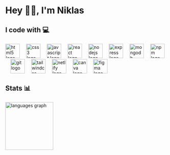 <!--
**NiklasRulec/NiklasRulec** is a ✨ _special_ ✨ repository because its `README.md` (this file) appears on your GitHub profile.

Here are some ideas to get you started:

- 🔭 I’m currently working on ...
- 🌱 I’m currently learning ...
- 👯 I’m looking to collaborate on ...
- 🤔 I’m looking for help with ...
- 💬 Ask me about ...
- 📫 How to reach me: ...
- 😄 Pronouns: ...
- ⚡ Fun fact: ...
-->



<h1 align="left">Hey 👋🏻, I'm Niklas</h1>

###

<h2 align="left">I code with 💻</h2>

###

<div align="left">
  <img src="https://cdn.simpleicons.org/html5/E34F26" height="45" alt="html5 logo"  />
  <img width="12" />
  <img src="https://cdn.simpleicons.org/css3/1572B6" height="45" alt="css3 logo"  />
  <img width="12" />
  <img src="https://cdn.simpleicons.org/javascript/F7DF1E" height="45" alt="javascript logo"  />
  <img width="12" />
  <img src="https://cdn.simpleicons.org/react/61DAFB" height="45" alt="react logo"  />
  <img width="12" />
  <img src="https://cdn.jsdelivr.net/gh/devicons/devicon/icons/nodejs/nodejs-original.svg" height="45" alt="nodejs logo"  />
  <img width="12" />
  <img src="https://cdn.jsdelivr.net/gh/devicons/devicon/icons/express/express-original.svg" height="45" alt="express logo"  />
  <img width="12" />
  <img src="https://cdn.jsdelivr.net/gh/devicons/devicon/icons/mongodb/mongodb-original.svg" height="45" alt="mongodb logo"  />
  <img width="12" />
  <img src="https://cdn.jsdelivr.net/gh/devicons/devicon/icons/npm/npm-original-wordmark.svg" height="45" alt="npm logo"  />
  <img width="12" />
  <img src="https://cdn.jsdelivr.net/gh/devicons/devicon/icons/git/git-original.svg" height="45" alt="git logo"  />
  <img width="12" />
  <img src="https://cdn.simpleicons.org/tailwindcss/06B6D4" height="45" alt="tailwindcss logo"  />
  <img width="12" />
  <img src="https://cdn.simpleicons.org/netlify/00C7B7" height="45" alt="netlify logo"  />
  <img width="12" />
  <img src="https://cdn.simpleicons.org/canva/00C4CC" height="45" alt="canva logo"  />
  <img width="12" />
  <img src="https://cdn.simpleicons.org/figma/F24E1E" height="45" alt="figma logo"  />
</div>

###

<h2 align="left">Stats 📊</h2>

###

<div align="left">
  <img src="https://github-readme-stats.vercel.app/api/top-langs?username=NiklasRulec&locale=en&hide_title=false&layout=compact&card_width=320&langs_count=5&theme=radical&hide_border=true&order=2" height="150" alt="languages graph"  />
</div>

###
